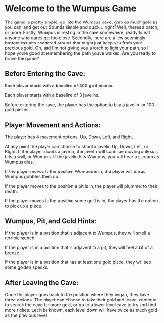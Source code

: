# **Welcome to the Wumpus Game**

The game is pretty simple, go into the Wumpus cave, grab as much gold as you can, and get out.
Sounds simple and quick... *right*?
Well, theres a catch, or more. Firstly, Wumpus is resting in the cave somewhere, ready to eat anyone
who dares get too close. Secondly, there are a few seemingly bottomless pits scattered around that
might just keep you from your precious gold. Oh, and I'm not giving you a torch to light your path,
so I hope youre good at remembering the path youve walked. Are you ready to brave the game?

## **Before Entering the Cave:**

Each player starts with a baseline of 300 gold pieces.

Each player starts with a baseline of 3 javelins.

Before entering the cave, the player has the option to buy a javelin for 100 gold pieces.

## **Player Movement and Actions:**

The player has 4 movement options, Up, Down, Left, and Right.

At any point the player can choose to shoot a javelin Up, Down, Left, or Right.
   If the player shoots a javelin, the javelin will continue moving unless it hits a wall, or Wumpus.
   If the javelin hits Wumpus, you will hear a scream as Wumpus dies.

If the player moves to the position Wumpus is in, the player will die as Wumpus gobbles them up.

If the player moves to the position a pit is in, the player will plummet to their death.

If the player moves to the position some gold is in, the player has the option to pick up a piece.

## **Wumpus, Pit, and Gold Hints:**

If the player is in a position that is adjacent to Wumpus, they will smell a terrible stench.

If the player is in a position that is adjavent to a pit, they will feel a bit of a breeze.

If the player is in a position that has at least one gold piece, they will see some golden specks.

## **After Leaving the Cave:**

Once the player goes back to the position where they began, they have three options. The player
can choose to take their gold and leave, continue to search the cave for more gold, or go to a
lower level cave to try and find more riches. Let it be known, each level down will have twice
as much gold as the previous level.
